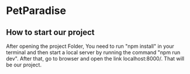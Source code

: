 # PetParadise

## How to start our project

After opening the project Folder, You need to run "npm install" in your terminal and then start a local server by running the command "npm run dev". After that, go to browser and open the link localhost:8000/. That will be our project.